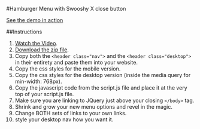 #Hamburger Menu with Swooshy X close button

[See the demo in action](http://des341.com/code_snippets/hamburger_nav_swooshy_x/index.html)

##Instructions

1. [Watch the Video](https://youtu.be/j9vOw3PeUro).
2. [Download the zip file](http://des341.com/code_snippets/hamburger_nav_swooshy_x/hamburger_nav_swooshy_x.zip). 
3. Copy both the `<header class="nav">` and the `<header class="desktop">` in their entirety and paste them into your website.
4. Copy the css styles for the mobile version.
5. Copy the css styles for the desktop version (inside the media query for min-width: 768px).
6. Copy the javascript code from the script.js file and place it at the very top of your script.js file.
7. Make sure you are linking to JQuery just above your closing `</body>` tag.
8. Shrink and grow your new menu options and revel in the magic.
9. Change BOTH sets of links to your own links.
10. style your desktop nav how you want it.

